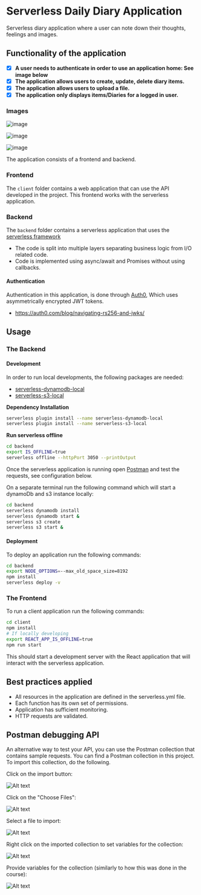 # Serverless Daily Diary Application

Serverless diary application where a user can note down their thoughts, feelings and images.


## Functionality of the application

- [x] **A user needs to authenticate in order to use an application home: See image below**
- [x] **The application allows users to create, update, delete diary items.**
- [x] **The application allows users to upload a file.**
- [x] **The application only displays items/Diaries for a logged in user.**

### Images
![image](https://user-images.githubusercontent.com/7910856/80206818-51aa7f80-862d-11ea-842f-3169516927f9.png)

![image](https://user-images.githubusercontent.com/7910856/80209244-fcbd3800-8631-11ea-9aaa-abe7bef2a5f4.png)

![image](https://user-images.githubusercontent.com/7910856/80209666-bfa57580-8632-11ea-91e2-0e7bd86b5bc1.png)


The application consists of a frontend and backend.

### Frontend

The `client` folder contains a web application that can use the API developed in the project.
This frontend works with the serverless application.

### Backend
The `backend` folder contains a serverless application that uses the [serverless framework](https://github.com/serverless)

- The code is split into multiple layers separating business logic from I/O related code.
- Code is implemented using async/await and Promises without using callbacks.

#### Authentication

Authentication in this application, is done through [Auth0](https://auth0.com/), Which uses asymmetrically encrypted JWT tokens.

- https://auth0.com/blog/navigating-rs256-and-jwks/


## Usage

### The Backend

#### Development

In order to run local developments, the following packages are needed:
- [serverless-dynamodb-local](https://github.com/99xt/serverless-dynamodb-local)
- [serverless-s3-local](https://github.com/ar90n/serverless-s3-local)

**Dependency Installation**
```bash
serverless plugin install --name serverless-dynamodb-local
serverless plugin install --name serverless-s3-local
```

**Run serverless offline**

```bash
cd backend
export IS_OFFLINE=true
serverless offline --httpPort 3050 --printOutput
```
Once the serverless application is running open [Postman](https://www.postman.com) and test the requests, see configuration below.

On a separate terminal run the following command which will start a dynamoDb and s3 instance locally:
```bash
cd backend
serverless dynamodb install
serverless dynamodb start &
serverless s3 create
serverless s3 start &
```

#### Deployment

To deploy an application run the following commands:

```bash
cd backend
export NODE_OPTIONS=--max_old_space_size=8192
npm install
serverless deploy -v
```

### The Frontend

To run a client application run the following commands:

```bash
cd client
npm install
# If locally developing
export REACT_APP_IS_OFFLINE=true
npm run start
```

This should start a development server with the React application that will interact with the serverless application.

## Best practices applied


- All resources in the application are defined in the serverless.yml file.
- Each function has its own set of permissions.
- Application has sufficient monitoring.
- HTTP requests are validated.

## Postman debugging API

An alternative way to test your API, you can use the Postman collection that contains sample requests. You can find a Postman collection in this project. To import this collection, do the following.

Click on the import button:

![Alt text](images/import-collection-1.png?raw=true "Image 1")


Click on the "Choose Files":

![Alt text](images/import-collection-2.png?raw=true "Image 2")


Select a file to import:

![Alt text](images/import-collection-3.png?raw=true "Image 3")


Right click on the imported collection to set variables for the collection:

![Alt text](images/import-collection-4.png?raw=true "Image 4")

Provide variables for the collection (similarly to how this was done in the course):

![Alt text](images/import-collection-5.png?raw=true "Image 5")
